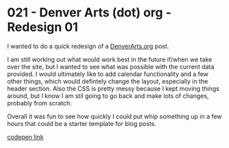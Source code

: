 # 021 - Denver Arts (dot) org - Redesign 01

I wanted to do a quick redesign of a [DenverArts.org](http://denverarts.org) post.

I am still working out what would work best in the future if/when we take over the site, but I wanted to see what was possible with the current data provided. I would ultimately like to add calendar functionality and a few other things, which would defintely change the layout, especially in the header section. Also the CSS is pretty messy because I kept moving things around, but I know I am stil going to go back and make lots of changes, probably from scratch.

Overall it was fun to see how quickly I could put whip something up in a few hours that could be a starter template for blog posts.

[codepen link](https://codepen.io/buildingsareheavy/pen/ZEGbWVQ)

